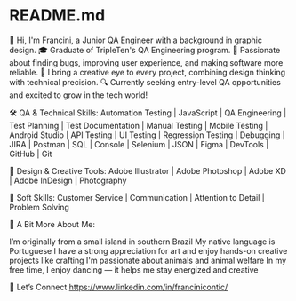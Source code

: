 # README.md
👋 Hi, I'm Francini, a Junior QA Engineer with a background in graphic design.
🎓 Graduate of TripleTen's QA Engineering program.
🐞 Passionate about finding bugs, improving user experience, and making software more reliable.
🎨 I bring a creative eye to every project, combining design thinking with technical precision.
🔍 Currently seeking entry-level QA opportunities and excited to grow in the tech world!

🛠️ QA & Technical Skills:
Automation Testing | JavaScript | QA Engineering | Test Planning | Test Documentation | Manual Testing | Mobile Testing | Android Studio | API Testing | UI Testing | Regression Testing | Debugging | JIRA | Postman | SQL | Console | Selenium | JSON | Figma | DevTools | GitHub | Git

🎨 Design & Creative Tools:
Adobe Illustrator | Adobe Photoshop | Adobe XD | Adobe InDesign | Photography

🤝 Soft Skills:
Customer Service | Communication | Attention to Detail | Problem Solving

🌟 A Bit More About Me:

I’m originally from a small island in southern Brazil
My native language is Portuguese
I have a strong appreciation for art and enjoy hands-on creative projects like crafting
I'm passionate about animals and animal welfare
In my free time, I enjoy dancing — it helps me stay energized and creative

🔗 Let’s Connect
https://www.linkedin.com/in/francinicontic/
